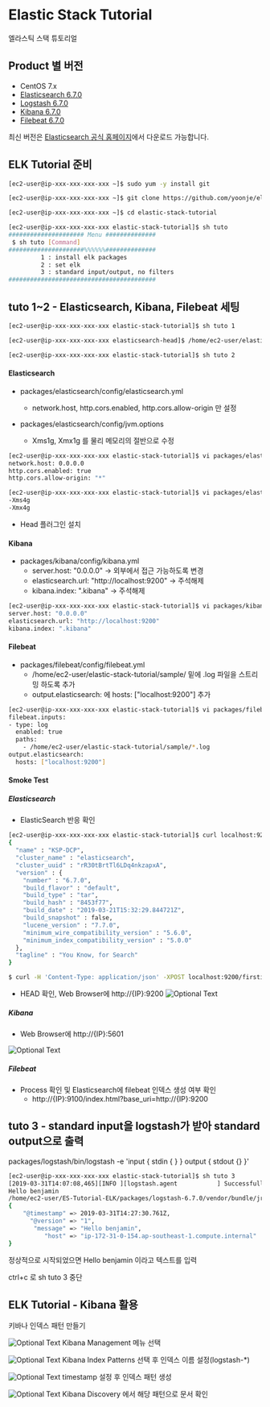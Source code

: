 # Elastic Stack Tutorial
엘라스틱 스택 튜토리얼

## Product 별 버전
* CentOS 7.x
* [Elasticsearch 6.7.0](https://artifacts.elastic.co/downloads/elasticsearch/elasticsearch-6.7.0.tar.gz)
* [Logstash 6.7.0](https://artifacts.elastic.co/downloads/logstash/logstash-6.7.0.tar.gz)
* [Kibana 6.7.0](https://artifacts.elastic.co/downloads/kibana/kibana-6.7.0-x86_64.tar.gz)
* [Filebeat 6.7.0](https://artifacts.elastic.co/downloads/beats/filebeat/filebeat-6.7.0-x86_64.tar.gz)

최신 버전은 [Elasticsearch 공식 홈페이지](https://www.elastic.co/downloads)에서 다운로드 가능합니다.

## ELK Tutorial 준비
```bash
[ec2-user@ip-xxx-xxx-xxx-xxx ~]$ sudo yum -y install git

[ec2-user@ip-xxx-xxx-xxx-xxx ~]$ git clone https://github.com/yoonje/elastic-stack-tutorial.git

[ec2-user@ip-xxx-xxx-xxx-xxx ~]$ cd elastic-stack-tutorial

[ec2-user@ip-xxx-xxx-xxx-xxx elastic-stack-tutorial]$ sh tuto
##################### Menu ##############
 $ sh tuto [Command]
#####################%%%%%%##############
         1 : install elk packages
         2 : set elk
         3 : standard input/output, no filters
#########################################
```

## tuto 1~2 - Elasticsearch, Kibana, Filebeat 세팅

```bash
[ec2-user@ip-xxx-xxx-xxx-xxx elastic-stack-tutorial]$ sh tuto 1

[ec2-user@ip-xxx-xxx-xxx-xxx elasticsearch-head]$ /home/ec2-user/elastic-stack-tutorial

[ec2-user@ip-xxx-xxx-xxx-xxx elastic-stack-tutorial]$ sh tuto 2
```

#### Elasticsearch
* packages/elasticsearch/config/elasticsearch.yml
  - network.host, http.cors.enabled, http.cors.allow-origin 만 설정

* packages/elasticsearch/config/jvm.options
  - Xms1g, Xmx1g 를 물리 메모리의 절반으로 수정

```bash
[ec2-user@ip-xxx-xxx-xxx-xxx elastic-stack-tutorial]$ vi packages/elasticsearch/config/elasticsearch.yml
network.host: 0.0.0.0
http.cors.enabled: true
http.cors.allow-origin: "*"

[ec2-user@ip-xxx-xxx-xxx-xxx elastic-stack-tutorial]$ vi packages/elasticsearch/config/jvm.options
-Xms4g
-Xmx4g
```

* Head 플러그인 설치

#### Kibana
* packages/kibana/config/kibana.yml
  - server.host: "0.0.0.0" -> 외부에서 접근 가능하도록 변경
  - elasticsearch.url: "http://localhost:9200" -> 주석해제
  - kibana.index: ".kibana" -> 주석해제

```bash
[ec2-user@ip-xxx-xxx-xxx-xxx elastic-stack-tutorial]$ vi packages/kibana/config/kibana.yml
server.host: "0.0.0.0"
elasticsearch.url: "http://localhost:9200"
kibana.index: ".kibana"
```

#### Filebeat
* packages/filebeat/config/filebeat.yml
  - /home/ec2-user/elastic-stack-tutorial/sample/ 밑에 .log 파일을 스트리밍 하도록 추가
  - output.elasticsearch: 에 hosts: ["localhost:9200"] 추가

```bash
[ec2-user@ip-xxx-xxx-xxx-xxx elastic-stack-tutorial]$ vi packages/filebeat/config/filebeat.yml
filebeat.inputs:
- type: log
  enabled: true
  paths:
    - /home/ec2-user/elastic-stack-tutorial/sample/*.log
output.elasticsearch:
  hosts: ["localhost:9200"]
```

#### Smoke Test

##### Elasticsearch
* ElasticSearch 반응 확인
```bash
[ec2-user@ip-xxx-xxx-xxx-xxx elastic-stack-tutorial]$ curl localhost:9200
{
  "name" : "KSP-DCP",
  "cluster_name" : "elasticsearch",
  "cluster_uuid" : "rR30tBrtTl6LDq4nkzapxA",
  "version" : {
    "number" : "6.7.0",
    "build_flavor" : "default",
    "build_type" : "tar",
    "build_hash" : "8453f77",
    "build_date" : "2019-03-21T15:32:29.844721Z",
    "build_snapshot" : false,
    "lucene_version" : "7.7.0",
    "minimum_wire_compatibility_version" : "5.6.0",
    "minimum_index_compatibility_version" : "5.0.0"
  },
  "tagline" : "You Know, for Search"
}

$ curl -H 'Content-Type: application/json' -XPOST localhost:9200/firstindex/_doc -d '{ "mykey": "myvalue" }'
```

* HEAD 확인, Web Browser에 http://{IP}:9200
![Optional Text](image/es-head1.png)

##### Kibana
* Web Browser에 http://{IP}:5601

![Optional Text](image/kibana.png)

##### Filebeat
* Process 확인 및 Elasticsearch에 filebeat 인덱스 생성 여부 확인
  - http://{IP}:9100/index.html?base_uri=http://{IP}:9200


## tuto 3 - standard input을 logstash가 받아 standard output으로 출력
packages/logstash/bin/logstash -e 'input { stdin { } } output { stdout {} }'

```bash
[ec2-user@ip-xxx-xxx-xxx-xxx elastic-stack-tutorial]$ sh tuto 3
[2019-03-31T14:07:08,465][INFO ][logstash.agent           ] Successfully started Logstash API endpoint {:port=>9600}
Hello benjamin
/home/ec2-user/ES-Tutorial-ELK/packages/logstash-6.7.0/vendor/bundle/jruby/2.5.0/gems/awesome_print-1.7.0/lib/awesome_print/formatters/base_formatter.rb:31: warning: constant ::Fixnum is deprecated
{
    "@timestamp" => 2019-03-31T14:27:30.761Z,
      "@version" => "1",
       "message" => "Hello benjamin",
          "host" => "ip-172-31-0-154.ap-southeast-1.compute.internal"
}
```
정상적으로 시작되었으면 Hello benjamin 이라고 텍스트를 입력

ctrl+c 로 sh tuto 3 중단

## ELK Tutorial - Kibana 활용
키바나 인덱스 패턴 만들기

![Optional Text](image/kibana1.png)
Kibana Management 메뉴 선택

![Optional Text](image/kibana2.png)
Kibana Index Patterns 선택 후 인덱스 이름 설정(logstash-\*)

![Optional Text](image/kibana3.png)
timestamp 설정 후 인덱스 패턴 생성

![Optional Text](image/kibana4.png)
Kibana Discovery 에서 해당 패턴으로 문서 확인
